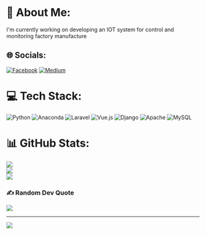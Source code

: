 # 💫 About Me:
I'm currently working on developing an IOT system for control and monitoring factory manufacture


## 🌐 Socials:
[![Facebook](https://img.shields.io/badge/Facebook-%231877F2.svg?logo=Facebook&logoColor=white)](https://facebook.com/arizmuajianisan) [![Medium](https://img.shields.io/badge/Medium-12100E?logo=medium&logoColor=white)](https://medium.com/@arizmuajianisan) 

# 💻 Tech Stack:
![Python](https://img.shields.io/badge/python-3670A0?style=for-the-badge&logo=python&logoColor=ffdd54) ![Anaconda](https://img.shields.io/badge/Anaconda-%2344A833.svg?style=for-the-badge&logo=anaconda&logoColor=white) ![Laravel](https://img.shields.io/badge/laravel-%23FF2D20.svg?style=for-the-badge&logo=laravel&logoColor=white) ![Vue.js](https://img.shields.io/badge/vuejs-%2335495e.svg?style=for-the-badge&logo=vuedotjs&logoColor=%234FC08D) ![Django](https://img.shields.io/badge/django-%23092E20.svg?style=for-the-badge&logo=django&logoColor=white) ![Apache](https://img.shields.io/badge/apache-%23D42029.svg?style=for-the-badge&logo=apache&logoColor=white) ![MySQL](https://img.shields.io/badge/mysql-%2300f.svg?style=for-the-badge&logo=mysql&logoColor=white)
# 📊 GitHub Stats:
![](https://github-readme-stats.vercel.app/api?username=arizmuajianisan&theme=dark&hide_border=false&include_all_commits=true&count_private=true)<br/>
![](https://github-readme-streak-stats.herokuapp.com/?user=arizmuajianisan&theme=dark&hide_border=false)<br/>
![](https://github-readme-stats.vercel.app/api/top-langs/?username=arizmuajianisan&theme=dark&hide_border=false&include_all_commits=true&count_private=true&layout=compact)

### ✍️ Random Dev Quote
![](https://quotes-github-readme.vercel.app/api?type=horizontal&theme=gruvbox)

---
[![](https://visitcount.itsvg.in/api?id=arizmuajianisan&icon=0&color=0)](https://visitcount.itsvg.in)

<!-- Proudly created with GPRM ( https://gprm.itsvg.in ) -->
